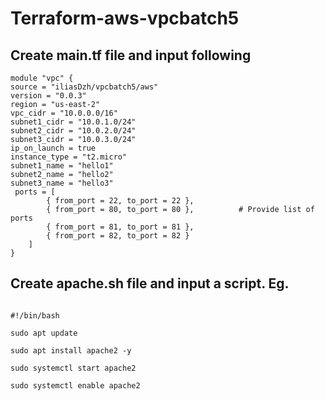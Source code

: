 # Terraform-aws-vpcbatch5

## Create main.tf file and input following
```hcl
module "vpc" {
source = "iliasDzh/vpcbatch5/aws"
version = "0.0.3"
region = "us-east-2"
vpc_cidr = "10.0.0.0/16"
subnet1_cidr = "10.0.1.0/24"
subnet2_cidr = "10.0.2.0/24"
subnet3_cidr = "10.0.3.0/24"
ip_on_launch = true
instance_type = "t2.micro"
subnet1_name = "hello1"
subnet2_name = "hello2"
subnet3_name = "hello3"
 ports = [
        { from_port = 22, to_port = 22 },
        { from_port = 80, to_port = 80 },          # Provide list of ports
        { from_port = 81, to_port = 81 },
        { from_port = 82, to_port = 82 }
    ]
}
```
## Create apache.sh file and input a script. Eg.
```hcl

#!/bin/bash

sudo apt update 

sudo apt install apache2 -y

sudo systemctl start apache2 

sudo systemctl enable apache2 
```